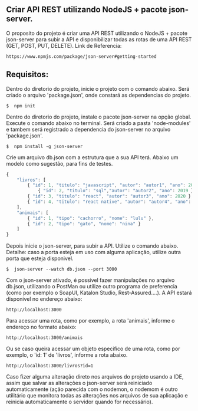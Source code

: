 ## Criar API REST utilizando NodeJS + pacote json-server.

O proposito do projeto é criar uma API REST utilizando o NodeJS + pacote json-server para subir a API e disponibilizar todas as rotas de uma API REST (GET, POST, PUT, DELETE). Link de Referencia: 

```
https://www.npmjs.com/package/json-server#getting-started
```


## Requisitos:

Dentro do diretorio do projeto, inicie o projeto com o comando abaixo. Será criado o arquivo 'package.json', onde constará as dependencias do projeto.

```
$  npm init
```


Dentro do diretorio do projeto, instale o pacote json-server na opção global. Execute o comando abaixo no terminal. Será criado a pasta 'node-modules' e tambem será registrado a dependencia do json-server no arquivo 'package.json'.

```
$  npm install -g json-server
```


Crie um arquivo db.json com a estrutura que a sua API terá. Abaixo um modelo como sugestão, para fins de testes.

```javascript
{
    "livros": [
		{ "id": 1, "titulo": "javascript", "autor": "autor1", "ano": 2020 },
     		{ "id": 2, "titulo": "sql","autor": "autor2", "ano": 2019 },
		{ "id": 3, "titulo": "react", "autor": "autor3", "ano": 2020 }, 
		{ "id": 4, "titulo": "react native", "autor": "autor4", "ano": 2019 }
    ],
    "animais": [
		{ "id": 1, "tipo": "cachorro", "nome": "lulu" },
		{ "id": 2, "tipo": "gato", "nome": "nina" }
    ]
}

```


Depois inicie o json-server, para subir a API. Utilize o comando abaixo. Detalhe: caso a porta esteja em uso com alguma aplicação, utilize outra porta que esteja disponivel.

```
$  json-server --watch db.json --port 3000
```


Com o json-server ativado, é possivel fazer manipulações no arquivo db.json, utilizando o PostMan ou utilize outro programa de preferencia (como por exemplo o SoapUI, Katalon Studio, Rest-Assured....). A API estará disponivel no endereço abaixo:

```
http://localhost:3000 
```


Para acessar uma rota, como por exemplo, a rota 'animais', informe o endereço no formato abaixo:

```
http://localhost:3000/animais
```


Ou se caso queira acessar um objeto especifico de uma rota, como por exemplo, o 'id: 1' de 'livros', informe a rota abaixo.

```
http://localhost:3000/livros?id=1
```


Caso fizer alguma alteração direto nos arquivos do projeto usando a IDE, assim que salvar as alterações o json-server será reiniciado automaticamente (ação parecida com o nodemon, o nodemom é outro utilitário que monitora todas as alterações nos arquivos de sua aplicação e reinicia automaticamente o servidor quando for necessário). 
